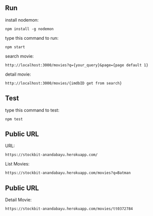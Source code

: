 ## Run

install nodemon:

```Shell
npm install -g nodemon
```

type this command to run:

```Shell
npm start
```

search movie:

```Shell
http://localhost:3000/movies?q={your_query}&page={page default 1}
```

detail movie:

```Shell
http://localhost:3000/movies/{imdbID get from search}
```

## Test

type this command to test:

```Shell
npm test
```

## Public URL

URL:

```Shell
https://stockbit-anandabayu.herokuapp.com/
```

List Movies:

```Shell
https://stockbit-anandabayu.herokuapp.com/movies?q=Batman
```

## Public URL

Detail Movie:

```Shell
https://stockbit-anandabayu.herokuapp.com/movies/tt0372784
```
